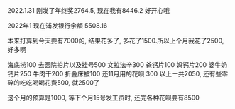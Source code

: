
2022.1.31
刚发了年终奖2764.5, 现在我有8446.2
好开心哦

2022年1
现在浦发银行余额 5508.16

本来打算到今天要有7000的, 结果花多了, 多花了1500.所以上个月我花了2500, 好多啊

海底捞100
去医院拍片以及挂号500
文拉法辛300
爸钙片100
妈钙片200
婆牛奶钙片250
牛肉干200
折叠床被100
还11月用的花呗 300
以上一共2050, 
还有些零碎的吃吃喝喝花费500, 就2500了

这个月的预算是1000, 等下个月15号发工资时, 还完各种花呗要有8500



